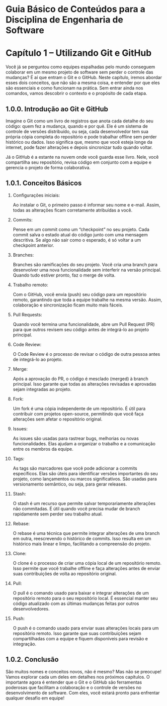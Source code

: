 # Guia Básico de Conteúdos para a Disciplina de Engenharia de Software

# Capítulo 1 – Utilizando Git e GitHub

Você já se perguntou como equipes espalhadas pelo mundo conseguem colaborar em um mesmo projeto de software sem perder o controle das mudanças? É aí que entram o Git e o GitHub. Neste capítulo, iremos abordar esses dois conceitos, que não são a mesma coisa, e entender por que eles são essenciais e como funcionam na prática. Sem entrar ainda nos comandos, vamos descobrir o contexto e o propósito de cada etapa.

## 1.0.0. Introdução ao Git e GitHub

Imagine o Git como um livro de registros que anota cada detalhe do seu código: quem fez a mudança, quando e por quê. Ele é um sistema de controle de versões distribuído, ou seja, cada desenvolvedor tem sua própria cópia completa do repositório e pode trabalhar offline sem perder histórico ou dados. Isso significa que, mesmo que você esteja longe da internet, pode fazer alterações e depois sincronizar tudo quando voltar.

Já o GitHub é a estante na nuvem onde você guarda esse livro. Nele, você compartilha seu repositório, revisa código em conjunto com a equipe e gerencia o projeto de forma colaborativa.

## 1.0.1. Conceitos Básicos

1. Configurações iniciais:  

    Ao instalar o Git, o primeiro passo é informar seu nome e e-mail. Assim, todas as alterações ficam corretamente atribuídas a você.

2. Commits:  

   Pense em um commit como um “checkpoint” no seu projeto. Cada commit salva o estado atual do código junto com uma mensagem descritiva. Se algo não sair como o esperado, é só voltar a um checkpoint anterior.

3. Branches:  

   Branches são ramificações do seu projeto. Você cria uma branch para desenvolver uma nova funcionalidade sem interferir na versão principal. Quando tudo estiver pronto, faz o merge de volta.

4. Trabalho remoto:  

   Com o GitHub, você envia (push) seu código para um repositório remoto, garantindo que toda a equipe trabalhe na mesma versão. Assim, colaboração e sincronização ficam muito mais fáceis.

5. Pull Requests:

   Quando você termina uma funcionalidade, abre um Pull Request (PR) para que outros revisem seu código antes de integrá-lo ao projeto principal.

6. Code Review:

    O Code Review é o processo de revisar o código de outra pessoa antes de integrá-lo ao projeto. 

7. Merge:

   Após a aprovação do PR, o código é mesclado (merged) à branch principal. Isso garante que todas as alterações revisadas e aprovadas sejam integradas ao projeto.

8. Fork:

   Um fork é uma cópia independente de um repositório. É útil para contribuir com projetos open-source, permitindo que você faça alterações sem afetar o repositório original.

9. Issues:

   As issues são usadas para rastrear bugs, melhorias ou novas funcionalidades. Elas ajudam a organizar o trabalho e a comunicação entre os membros da equipe.

10. Tags:

    As tags são marcadores que você pode adicionar a commits específicos. Elas são úteis para identificar versões importantes do seu projeto, como lançamentos ou marcos significativos. São usadas para versionamento semântico, ou seja, para gerar releases.

11. Stash:  

    O stash é um recurso que permite salvar temporariamente alterações não commitadas. É útil quando você precisa mudar de branch rapidamente sem perder seu trabalho atual.

12. Rebase:

    O rebase é uma técnica que permite integrar alterações de uma branch em outra, reescrevendo o histórico de commits. Isso resulta em um histórico mais linear e limpo, facilitando a compreensão do projeto.

13. Clone:

    O clone é o processo de criar uma cópia local de um repositório remoto. Isso permite que você trabalhe offline e faça alterações antes de enviar suas contribuições de volta ao repositório original.

14. Pull:

    O pull é o comando usado para baixar e integrar alterações de um repositório remoto para o seu repositório local. É essencial manter seu código atualizado com as últimas mudanças feitas por outros desenvolvedores.

15. Push:

    O push é o comando usado para enviar suas alterações locais para um repositório remoto. Isso garante que suas contribuições sejam compartilhadas com a equipe e fiquem disponíveis para revisão e integração.

## 1.0.2. Conclusão

São muitos nomes e conceitos novos, não é mesmo? Mas não se preocupe! Vamos explorar cada um deles em detalhes nos próximos capítulos. O importante agora é entender que o Git e o GitHub são ferramentas poderosas que facilitam a colaboração e o controle de versões no desenvolvimento de software. Com eles, você estará pronto para enfrentar qualquer desafio em equipe!